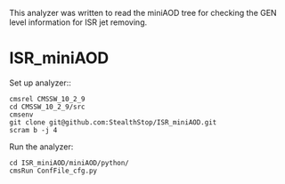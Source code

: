 This analyzer was written to read the miniAOD tree for checking the GEN level information for ISR jet removing.


# ISR_miniAOD

Set up analyzer::
```
cmsrel CMSSW_10_2_9
cd CMSSW_10_2_9/src
cmsenv
git clone git@github.com:StealthStop/ISR_miniAOD.git
scram b -j 4
```

Run the analyzer:
```
cd ISR_miniAOD/miniAOD/python/
cmsRun ConfFile_cfg.py 
```
